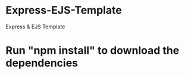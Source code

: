 # Express-EJS-Template
Express &amp; EJS Template

# Run "npm install" to download the dependencies
